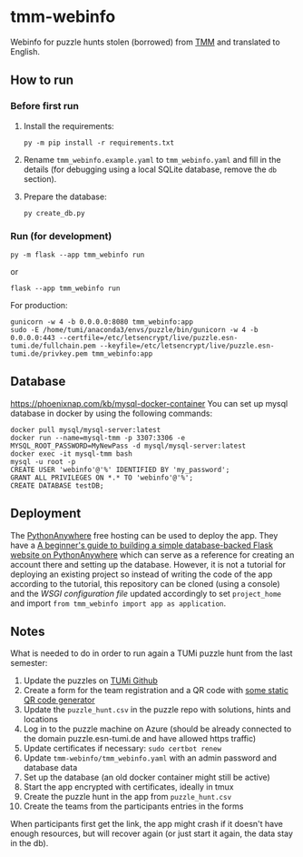 # tmm-webinfo

Webinfo for puzzle hunts stolen (borrowed) from [TMM](https://github.com/Tabor-Mladych-Matematiku/tmm-webinfo) and translated to English.

## How to run

### Before first run

1. Install the requirements:
   ```shell
   py -m pip install -r requirements.txt
   ```
2. Rename `tmm_webinfo.example.yaml` to `tmm_webinfo.yaml` and fill in the details (for debugging using a local SQLite database, remove
   the `db` section).

3. Prepare the database:
    ```shell
    py create_db.py
    ```

### Run (for development)

```shell
py -m flask --app tmm_webinfo run 
```
or
```shell
flask --app tmm_webinfo run
```

For production:
```shell
gunicorn -w 4 -b 0.0.0.0:8080 tmm_webinfo:app
sudo -E /home/tumi/anaconda3/envs/puzzle/bin/gunicorn -w 4 -b 0.0.0.0:443 --certfile=/etc/letsencrypt/live/puzzle.esn-tumi.de/fullchain.pem --keyfile=/etc/letsencrypt/live/puzzle.esn-tumi.de/privkey.pem tmm_webinfo:app
```

## Database
https://phoenixnap.com/kb/mysql-docker-container
You can set up mysql database in docker by using the following commands:
```shell
docker pull mysql/mysql-server:latest
docker run --name=mysql-tmm -p 3307:3306 -e MYSQL_ROOT_PASSWORD=MyNewPass -d mysql/mysql-server:latest
docker exec -it mysql-tmm bash
mysql -u root -p
CREATE USER 'webinfo'@'%' IDENTIFIED BY 'my_password';
GRANT ALL PRIVILEGES ON *.* TO 'webinfo'@'%';
CREATE DATABASE testDB;
```

## Deployment

The [PythonAnywhere](https://eu.pythonanywhere.com/) free hosting can be used to deploy the app. They have a [A beginner's guide to building a simple database-backed Flask website on PythonAnywhere](https://blog.pythonanywhere.com/121/) which can serve as a reference for creating an account there and setting up the database. However, it is not a tutorial for deploying an existing project so instead of writing the code of the app according to the tutorial, this repository can be cloned (using a console) and the *WSGI configuration file* updated accordingly to set `project_home` and import `from tmm_webinfo import app as application`.

## Notes
What is needed to do in order to run again a TUMi puzzle hunt from the last semester:
1. Update the puzzles on [TUMi Github](https://github.com/esn-tumi/puzzle-hunt)
2. Create a form for the team registration and a QR code with [some static QR code generator](https://www.qrcode-monkey.com)
3. Update the `puzzle_hunt.csv` in the puzzle repo with solutions, hints and locations
4. Log in to the puzzle machine on Azure (should be already connected to the domain puzzle.esn-tumi.de and have allowed https traffic)
5. Update certificates if necessary: `sudo certbot renew`
6. Update `tmm-webinfo/tmm_webinfo.yaml` with an admin password and database data
7. Set up the database (an old docker container might still be active)
8. Start the app encrypted with certificates, ideally in tmux
9. Create the puzzle hunt in the app from `puzzle_hunt.csv`
10. Create the teams from the participants entries in the forms

When participants first get the link, the app might crash if it doesn't have enough resources, but will recover again (or just start it again, the data stay in the db).
